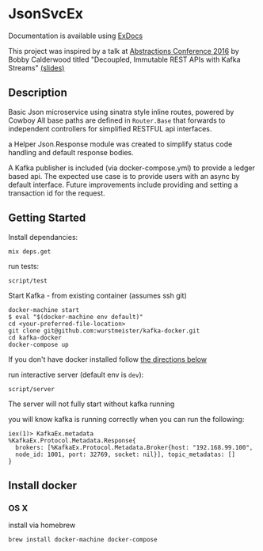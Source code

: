 # JsonSvcEx

Documentation is available using [ExDocs](https://chiengineer.github.io/json_svc_ex)

This project was inspired by a talk at [Abstractions Conference 2016](http://abstractions.io) by Bobby Calderwood titled "Decoupled, Immutable REST APIs with Kafka Streams" [(slides)](https://speakerdeck.com/bobbycalderwood/commander-decoupled-immutable-rest-apis-with-kafka-streams)

## Description

Basic Json microservice using sinatra style inline routes, powered by Cowboy
All base paths are defined in `Router.Base` that forwards to independent controllers for simplified RESTFUL api interfaces.

a Helper Json.Response module was created to simplify status code handling and default response bodies.

A Kafka publisher is included (via docker-compose.yml) to provide a ledger based api.  The expected use case is to provide users with an async by default interface.  Future improvements include providing and setting a transaction id for the request.

## Getting Started

Install dependancies:
```
mix deps.get
```

run tests:
```
script/test
```

Start Kafka - from existing container (assumes ssh git)
```
docker-machine start
$ eval "$(docker-machine env default)"
cd <your-preferred-file-location>
git clone git@github.com:wurstmeister/kafka-docker.git
cd kafka-docker
docker-compose up
```
If you don't have docker installed follow [the directions below](#install-docker)

run interactive server (default env is `dev`):
```
script/server
```
The server will not fully start without kafka running

you will know kafka is running correctly when you can run the following:
```
iex(1)> KafkaEx.metadata
%KafkaEx.Protocol.Metadata.Response{
  brokers: [%KafkaEx.Protocol.Metadata.Broker{host: "192.168.99.100",
  node_id: 1001, port: 32769, socket: nil}], topic_metadatas: []
}
```

## Install docker

### OS X

install via homebrew
```
brew install docker-machine docker-compose
```
